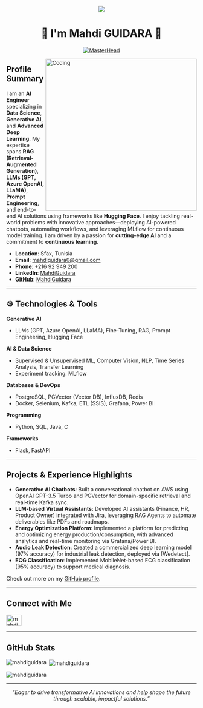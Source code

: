 <p align="center">
  <img src="https://readme-typing-svg.herokuapp.com/?lines=Hello,+World+!&center=true&size=30">
</p>

<h1 align="center">👋 I'm Mahdi GUIDARA 👋 </h1>

<div align="center">
  
[![MasterHead](https://firebasestorage.googleapis.com/v0/b/flexi-coding.appspot.com/o/dempgi7-520f8d5f-63d4-4453-8822-dbc149ae27f8.gif?alt=media&token=91c0c7b2-93c3-4029-b011-1a8703c5730d)](https://rishavchanda.io)

</div>

<img align="right" alt="Coding" width="400" src="https://cdn.dribbble.com/users/1162077/screenshots/3848914/programmer.gif">

## Profile Summary
I am an **AI Engineer** specializing in **Data Science**, **Generative AI**, and **Advanced Deep Learning**. My expertise spans **RAG (Retrieval-Augmented Generation)**, **LLMs (GPT, Azure OpenAI, LLaMA)**, **Prompt Engineering**, and end-to-end AI solutions using frameworks like **Hugging Face**. I enjoy tackling real-world problems with innovative approaches—deploying AI-powered chatbots, automating workflows, and leveraging MLflow for continuous model training. I am driven by a passion for **cutting-edge AI** and a commitment to **continuous learning**. 

- **Location**: Sfax, Tunisia  
- **Email**: [mahdiguidara0@gmail.com](mailto:mahdiguidara0@gmail.com)  
- **Phone**: +216 92 949 200  
- **LinkedIn**: [MahdiGuidara](https://www.linkedin.com/in/mahdiguidara/)  
- **GitHub**: [MahdiGuidara](https://github.com/MahdiGuidara)

---

## ⚙️ Technologies & Tools

**Generative AI**  
- LLMs (GPT, Azure OpenAI, LLaMA), Fine-Tuning, RAG, Prompt Engineering, Hugging Face

**AI & Data Science**  
- Supervised & Unsupervised ML, Computer Vision, NLP, Time Series Analysis, Transfer Learning  
- Experiment tracking: MLflow

**Databases & DevOps**  
- PostgreSQL, PGVector (Vector DB), InfluxDB, Redis  
- Docker, Selenium, Kafka, ETL (SSIS), Grafana, Power BI

**Programming**  
- Python, SQL, Java, C

**Frameworks**  
- Flask, FastAPI

---

## Projects & Experience Highlights

- **Generative AI Chatbots**: Built a conversational chatbot on AWS using OpenAI GPT-3.5 Turbo and PGVector for domain-specific retrieval and real-time Kafka sync.  
- **LLM-based Virtual Assistants**: Developed AI assistants (Finance, HR, Product Owner) integrated with Jira, leveraging RAG Agents to automate deliverables like PDFs and roadmaps.  
- **Energy Optimization Platform**: Implemented a platform for predicting and optimizing energy production/consumption, with advanced analytics and real-time monitoring via Grafana/Power BI.  
- **Audio Leak Detection**: Created a commercialized deep learning model (97% accuracy) for industrial leak detection, deployed via [Wedetect].  
- **ECG Classification**: Implemented MobileNet-based ECG classification (95% accuracy) to support medical diagnosis.

Check out more on my [GitHub profile](https://github.com/MahdiGuidara).

---

## Connect with Me

<p align="left">
<a href="https://www.linkedin.com/in/mahdiguidara" target="blank">
  <img align="center" src="https://raw.githubusercontent.com/rahuldkjain/github-profile-readme-generator/master/src/images/icons/Social/linked-in-alt.svg" alt="mahdiguidara" height="30" width="40" />
</a>
</p>

---

## GitHub Stats

<p>
  <img align="left" src="https://github-readme-stats.vercel.app/api/top-langs?username=mahdiguidara&show_icons=true&locale=en&layout=compact" alt="mahdiguidara" />
</p>

<p>
  &nbsp;<img align="center" src="https://github-readme-stats.vercel.app/api?username=mahdiguidara&show_icons=true&locale=en" alt="mahdiguidara" />
</p>

<p>
  <img align="center" src="https://github-readme-streak-stats.herokuapp.com/?user=mahdiguidara&" alt="mahdiguidara" />
</p>

---

<p align="center">
  <em>“Eager to drive transformative AI innovations and help shape the future through scalable, impactful solutions.”</em>
</p>
